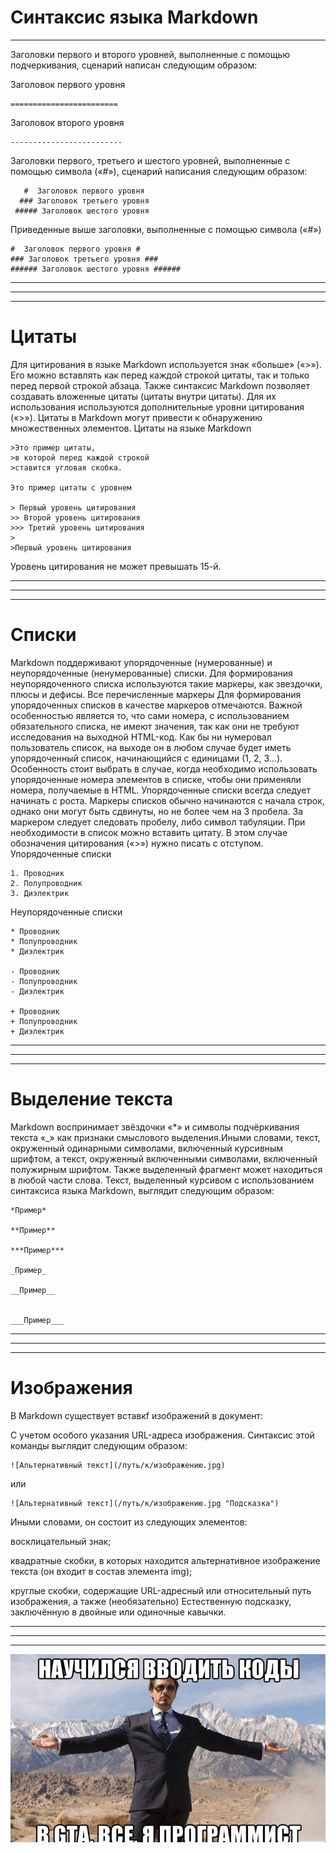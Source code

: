 # Синтаксис языка Markdown #
---
Заголовки первого и второго уровней, выполненные с помощью подчеркивания, сценарий написан следующим образом:

 Заголовок первого уровня

    ======================== 

 Заголовок второго уровня

    ------------------------- 

Заголовки первого, третьего и шестого уровней, выполненные с помощью символа («#»), сценарий написания следующим образом:

       #  Заголовок первого уровня
      ### Заголовок третьего уровня
     ##### Заголовок шестого уровня
Приведенные выше заголовки, выполненные с помощью символа («#») 

    #  Заголовок первого уровня #
    ### Заголовок третьего уровня ###
    ###### Заголовок шестого уровня ######
---
---
---
# Цитаты #

Для цитирования в языке Markdown используется знак «больше» («>»). Его можно вставлять как перед каждой строкой цитаты, так и только перед первой строкой абзаца. Также синтаксис Markdown позволяет создавать вложенные цитаты (цитаты внутри цитаты). Для их использования используются дополнительные уровни цитирования («>»). Цитаты в Markdown могут привести к обнаружению множественных элементов. Цитаты на языке Markdown

    >Это пример цитаты,
    >в которой перед каждой строкой
    >ставится угловая скобка.

    Это пример цитаты с уровнем

    > Первый уровень цитирования
    >> Второй уровень цитирования
    >>> Третий уровень цитирования
    > 
    >Первый уровень цитирования

Уровень цитирования не может превышать 15-й.

---
---
---

# Списки #
 
Markdown поддерживают упорядоченные (нумерованные) и неупорядоченные (ненумерованные) списки. Для формирования неупорядоченного списка используются такие маркеры, как звездочки, плюсы и дефисы. Все перечисленные маркеры Для формирования упорядоченных списков в качестве маркеров отмечаются. Важной особенностью является то, что сами номера, с использованием обязательного списка, не имеют значения, так как они не требуют исследования на выходной HTML-код. Как бы ни нумеровал пользователь список, на выходе он в любом случае будет иметь упорядоченный список, начинающийся с единицами (1, 2, 3…). Особенность стоит выбрать в случае, когда необходимо использовать упорядоченные номера элементов в списке, чтобы они применяли номера, получаемые в HTML. Упорядоченные списки всегда следует начинать с роста. Маркеры списков обычно начинаются с начала строк, однако они могут быть сдвинуты, но не более чем на 3 пробела. За маркером следует следовать пробелу, либо символ табуляции. При необходимости в список можно вставить цитату. В этом случае обозначения цитирования («>») нужно писать с отступом. Упорядоченные списки


    1. Проводник
    2. Полупроводник
    3. Диэлектрик
Неупорядоченные списки

    * Проводник
    * Полупроводник
    * Диэлектрик

    - Проводник
    - Полупроводник
    - Диэлектрик

    + Проводник
    + Полупроводник
    + Диэлектрик

---
---
---

# Выделение текста #
Markdown воспринимает звёздочки «*» и символы подчёркивания текста «_» как признаки смыслового выделения.Иными словами, текст, окруженный одинарными символами, включенный курсивным шрифтом, а текст, окруженный включенными символами, включенный полужирным шрифтом. Также выделенный фрагмент может находиться в любой части слова. Текст, выделенный курсивом с использованием синтаксиса языка Markdown, выглядит следующим образом:

    *Пример*  

    **Пример**

    ***Пример***

    _Пример_

    __Пример__

    
    ___Пример___ 

---
---
---

# Изображения #

В Markdown существует вставкf изображений в документ:

С учетом особого указания URL-адреса изображения. Синтаксис этой команды выглядит следующим образом:

    ![Альтернативный текст](/путь/к/изображению.jpg)
или

    ![Альтернативный текст](/путь/к/изображению.jpg "Подсказка")

Иными словами, он состоит из следующих элементов:

восклицательный знак;

квадратные скобки, в которых находится альтернативное изображение текста (он входит в состав элемента img);

круглые скобки, содержащие URL-адресный или относительный путь изображения, а также (необязательно)
Естественную подсказку, заключённую в двойные или одиночные кавычки.

---
---
---


  ![Picture](pctr.jpeg)
